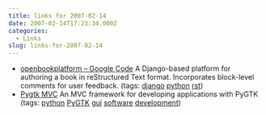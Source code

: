```yaml
---
title: links for 2007-02-14
date: 2007-02-14T17:23:34.000Z
categories:
  - Links
slug: links-for-2007-02-14
---
```

<ul class="simple">
  <li>
    <a class="reference external" href="http://code.google.com/p/openbookplatform/">openbookplatform – Google Code</a> A Django-based platform for authoring a book in reStructured Text format. Incorporates block-level comments for user feedback. (tags: <a class="reference external" href="http://del.icio.us/nathanyergler/django">django</a> <a class="reference external" href="http://del.icio.us/nathanyergler/python">python</a> <a class="reference external" href="http://del.icio.us/nathanyergler/rst">rst</a>)
  </li>
  <li>
    <a class="reference external" href="http://pygtkmvc.sourceforge.net/">Pygtk <span class="caps">MVC</span></a> An <span class="caps">MVC</span> framework for developing applications with PyGTK (tags: <a class="reference external" href="http://del.icio.us/nathanyergler/python">python</a> <a class="reference external" href="http://del.icio.us/nathanyergler/PyGTK">PyGTK</a> <a class="reference external" href="http://del.icio.us/nathanyergler/gui">gui</a> <a class="reference external" href="http://del.icio.us/nathanyergler/software">software</a> <a class="reference external" href="http://del.icio.us/nathanyergler/development">development</a>)
  </li>
</ul>


